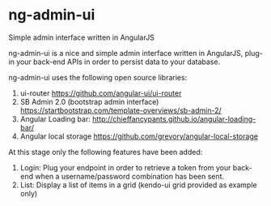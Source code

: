 # ng-admin-ui
Simple admin interface written in AngularJS

ng-admin-ui is a nice and simple admin interface written in AngularJS, plug-in your back-end APIs in order to persist data to your database.

ng-admin-ui uses the following open source libraries:

1. ui-router https://github.com/angular-ui/ui-router
2. SB Admin 2.0 (bootstrap admin interface) https://startbootstrap.com/template-overviews/sb-admin-2/
3. Angular Loading bar: http://chieffancypants.github.io/angular-loading-bar/
4. Angular local storage https://github.com/grevory/angular-local-storage

At this stage only the following features have been added:

1. Login: Plug your endpoint in order to retrieve a token from your back-end when a username/password combination has been sent.
2. List: Display a list of items in a grid (kendo-ui grid provided as example only)
